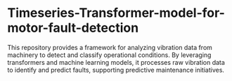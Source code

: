 # Timeseries-Transformer-model-for-motor-fault-detection
This repository provides a framework for analyzing vibration data from machinery to detect and classify operational conditions. By leveraging transformers and machine learning models, it processes raw vibration data to identify and predict faults, supporting predictive maintenance initiatives.
